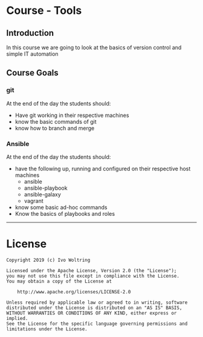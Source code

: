 # Course - Tools

## Introduction

In this course we are going to look at the basics of version control and 
simple IT automation

## Course Goals

### git

At the end of the day the students should:

* Have git working in their respective machines
* know the basic commands of git
* know how to branch and merge 

### Ansible

At the end of the day the students should:

* have the following up, running and configured on their respective host machines
    * ansible
    * ansible-playbook
    * ansible-galaxy
    * vagrant
* know some basic ad-hoc commands
* Know the basics of playbooks and roles

---
# License

    Copyright 2019 (c) Ivo Woltring

    Licensed under the Apache License, Version 2.0 (the "License");
    you may not use this file except in compliance with the License.
    You may obtain a copy of the License at

        http://www.apache.org/licenses/LICENSE-2.0

    Unless required by applicable law or agreed to in writing, software
    distributed under the License is distributed on an "AS IS" BASIS,
    WITHOUT WARRANTIES OR CONDITIONS OF ANY KIND, either express or implied.
    See the License for the specific language governing permissions and
    limitations under the License.

